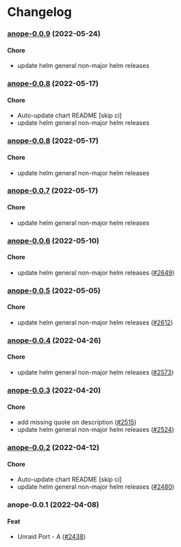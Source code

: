 # Changelog<br>


<a name="anope-0.0.9"></a>
### [anope-0.0.9](https://github.com/truecharts/apps/compare/anope-0.0.8...anope-0.0.9) (2022-05-24)

#### Chore

* update helm general non-major helm releases



<a name="anope-0.0.8"></a>
### [anope-0.0.8](https://github.com/truecharts/apps/compare/anope-0.0.7...anope-0.0.8) (2022-05-17)

#### Chore

* Auto-update chart README [skip ci]
* update helm general non-major helm releases



<a name="anope-0.0.8"></a>
### [anope-0.0.8](https://github.com/truecharts/apps/compare/anope-0.0.7...anope-0.0.8) (2022-05-17)

#### Chore

* update helm general non-major helm releases



<a name="anope-0.0.7"></a>
### [anope-0.0.7](https://github.com/truecharts/apps/compare/anope-0.0.6...anope-0.0.7) (2022-05-17)

#### Chore

* update helm general non-major helm releases



<a name="anope-0.0.6"></a>
### [anope-0.0.6](https://github.com/truecharts/apps/compare/anope-0.0.5...anope-0.0.6) (2022-05-10)

#### Chore

* update helm general non-major helm releases ([#2649](https://github.com/truecharts/apps/issues/2649))



<a name="anope-0.0.5"></a>
### [anope-0.0.5](https://github.com/truecharts/apps/compare/anope-0.0.4...anope-0.0.5) (2022-05-05)

#### Chore

* update helm general non-major helm releases ([#2612](https://github.com/truecharts/apps/issues/2612))



<a name="anope-0.0.4"></a>
### [anope-0.0.4](https://github.com/truecharts/apps/compare/anope-0.0.3...anope-0.0.4) (2022-04-26)

#### Chore

* update helm general non-major helm releases ([#2573](https://github.com/truecharts/apps/issues/2573))



<a name="anope-0.0.3"></a>
### [anope-0.0.3](https://github.com/truecharts/apps/compare/anope-0.0.2...anope-0.0.3) (2022-04-20)

#### Chore

* add missing quote on description ([#2515](https://github.com/truecharts/apps/issues/2515))
* update helm general non-major helm releases ([#2524](https://github.com/truecharts/apps/issues/2524))



<a name="anope-0.0.2"></a>
### [anope-0.0.2](https://github.com/truecharts/apps/compare/anope-0.0.1...anope-0.0.2) (2022-04-12)

#### Chore

* Auto-update chart README [skip ci]
* update helm general non-major helm releases ([#2480](https://github.com/truecharts/apps/issues/2480))



<a name="anope-0.0.1"></a>
### anope-0.0.1 (2022-04-08)

#### Feat

* Unraid Port - A ([#2438](https://github.com/truecharts/apps/issues/2438))
